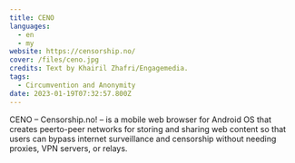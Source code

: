 ```yaml
---
title: CENO
languages: 
  - en
  - my
website: https://censorship.no/
cover: /files/ceno.jpg
credits: Text by Khairil Zhafri/Engagemedia.
tags:
  - Circumvention and Anonymity
date: 2023-01-19T07:32:57.800Z
---
```

CENO – Censorship.no! – is a mobile web browser for Android OS that creates peerto-peer networks for storing and sharing web content so that users can bypass internet surveillance and censorship without needing proxies, VPN servers, or relays.